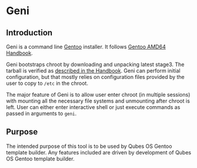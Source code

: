 # Geni

## Introduction

Geni is a command line [Gentoo][gen] installer. It follows [Gentoo AMD64
Handbook][genhb].

Geni bootstraps chroot by downloading and unpacking latest stage3. The
tarball is verified as [described in the Handbook][genhb1]. Geni can
perform initial configuration, but that mostly relies on configuration
files provided by the user to copy to `/etc` in the chroot.

The major feature of Geni is to allow user enter chroot (in multiple
sessions) with mounting all the necessary file systems and unmounting
after chroot is left. User can either enter interactive shell or just
execute commands as passed in arguments to `geni`.

[gen]: https://gentoo.org
[genhb]: https://wiki.gentoo.org/wiki/Handbook:AMD64 "Gentoo AMD64 Handbook"
[genhb1]: https://wiki.gentoo.org/wiki/Handbook:AMD64/Installation/Stage#Verifying_and_validating

## Purpose

The intended purpose of this tool is to be used by Qubes OS Gentoo
template builder. Any features included are driven by development of
Qubes OS Gentoo template builder.
